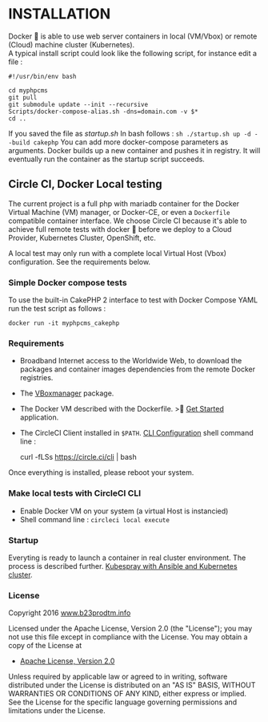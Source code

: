 # INSTALLATION
Docker :whale: is able to use web server containers in local (VM/Vbox) or remote (Cloud) machine cluster (Kubernetes).  
A typical install script could look like the following script, for instance edit a file :

	#!/usr/bin/env bash

	cd myphpcms
	git pull
	git submodule update --init --recursive
	Scripts/docker-compose-alias.sh -dns=domain.com -v $*
	cd ..

If you saved the file as _startup.sh_  In bash follows : ```sh ./startup.sh up -d --build cakephp``` You can add more docker-compose parameters as arguments.
Docker builds up a new container and pushes it in registry.
It will eventually run the container as the startup script succeeds.

## Circle CI, Docker Local testing
The current project is a full php with mariadb container for the Docker Virtual Machine (VM) manager, or Docker-CE, or even a ```Dockerfile``` compatible container interface. We choose Circle CI because it's able to achieve full remote tests with docker :whale: before we deploy to a Cloud Provider, Kubernetes Cluster, OpenShift, etc.

A local test may only run with a complete local Virtual Host (Vbox) configuration. See the requirements below.

### Simple Docker compose tests
To use the built-in CakePHP 2 interface to test with Docker Compose YAML run the test script as follows :

	docker run -it myphpcms_cakephp

### Requirements
- Broadband Internet access to the Worldwide Web, to download the packages and container images dependencies from the remote Docker registries.
- The [VBoxmanager](https://www.virtualbox.org/wiki/Downloads) package.
- The Docker VM described with the Dockerfile. >:whale: [Get Started](https://docs.docker.com/machine/get-started/) application.
- The CircleCI Client installed in ```$PATH```. [CLI Configuration](https://circleci.com/docs/2.0/local-cli/#section=configuration) shell command line :

	curl -fLSs https://circle.ci/cli | bash

Once everything is installed, please reboot your system.

### Make local tests with CircleCI CLI
- Enable Docker VM on your system (a virtual Host is instancied)
- Shell command line : ```circleci local execute```

### Startup
Everyting is ready to launch a container in real cluster environment. The process is described further. [Kubespray with Ansible and Kubernetes cluster](https://github.com/b23prodtm/kubesrpay).

### License
   Copyright 2016 www.b23prodtm.info

   Licensed under the Apache License, Version 2.0 (the "License");
   you may not use this file except in compliance with the License.
   You may obtain a copy of the License at

   * [Apache License, Version 2.0](http://www.apache.org/licenses/LICENSE-2.0)

   Unless required by applicable law or agreed to in writing, software
   distributed under the License is distributed on an "AS IS" BASIS,
   WITHOUT WARRANTIES OR CONDITIONS OF ANY KIND, either express or implied.
   See the License for the specific language governing permissions and
   limitations under the License.
